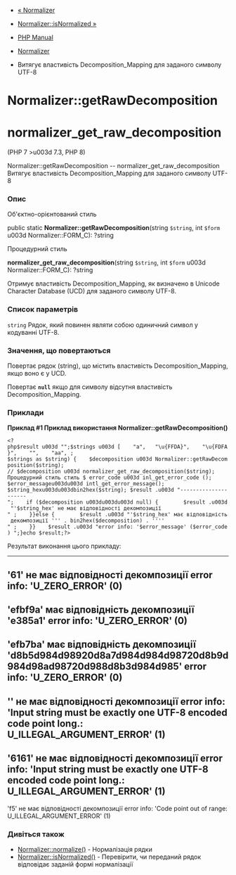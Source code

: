 - [« Normalizer](class.normalizer.md)
- [Normalizer::isNormalized »](normalizer.isnormalized.md)

- [PHP Manual](index.md)
- [Normalizer](class.normalizer.md)
- Витягує властивість Decomposition_Mapping для заданого символу UTF-8

# Normalizer::getRawDecomposition

# normalizer_get_raw_decomposition

(PHP 7 \>u003d 7.3, PHP 8)

Normalizer::getRawDecomposition -- normalizer_get_raw_decomposition
Витягує властивість Decomposition_Mapping для заданого символу UTF-8

### Опис

Об'єктно-орієнтований стиль

public static **Normalizer::getRawDecomposition**(string `$string`, int
`$form` u003d Normalizer::FORM_C): ?string

Процедурний стиль

**normalizer_get_raw_decomposition**(string `$string`, int `$form` u003d
Normalizer::FORM_C): ?string

Отримує властивість Decomposition_Mapping, як визначено в Unicode
Character Database (UCD) для заданого символу UTF-8.

### Список параметрів

`string`
Рядок, який повинен являти собою одиничний символ у кодуванні
UTF-8.

### Значення, що повертаються

Повертає рядок (string), що містить властивість Decomposition_Mapping,
якщо воно є у UCD.

Повертає **`null`** якщо для символу відсутня властивість
Decomposition_Mapping.

### Приклади

**Приклад #1 Приклад використання **Normalizer::getRawDecomposition()****

` <?php$result u003d "";$strings u003d [    "a",   "\u{FFDA}",    "\u{FDFA}",    "",    "aa", ; $strings as $string) {    $decomposition u003d Normalizer::getRawDecomposition($string); // $decomposition u003d normalizer_get_raw_decomposition($string); Процедурний стиль стиль $ error_code u003d inl_get_error_code (); $error_messageu003du003d intl_get_error_message(); $string_hexu003du003dbin2hex($string); $result .u003d "---------------------
";    if ($decomposition u003du003du003d null) {        $result .u003d "'$string_hex' не має відповідності декомпозиції
" ;    }}else {        $result .u003d "'$string_hex' має відповідність декомпозиції ''' . bin2hex($decomposition) . ''''
" ;    }}    $result .u003d "error info: '$error_message' ($error_code)
";}echo $result;?> `

Результат виконання цього прикладу:

---------------------
'61' не має відповідності декомпозиції
error info: 'U_ZERO_ERROR' (0)
---------------------
'efbf9a' має відповідність декомпозиції 'e385a1'
error info: 'U_ZERO_ERROR' (0)
---------------------
'efb7ba' має відповідність декомпозиції 'd8b5d984d98920d8a7d984d984d98720d8b9d984d98ad98720d988d8b3d984d985'
error info: 'U_ZERO_ERROR' (0)
---------------------
'' не має відповідності декомпозиції
error info: 'Input string must be exactly one UTF-8 encoded code point long.: U_ILLEGAL_ARGUMENT_ERROR' (1)
---------------------
'6161' не має відповідності декомпозиції
error info: 'Input string must be exactly one UTF-8 encoded code point long.: U_ILLEGAL_ARGUMENT_ERROR' (1)
---------------------
'f5' не має відповідності декомпозиції
error info: 'Code point out of range: U_ILLEGAL_ARGUMENT_ERROR' (1)

### Дивіться також

- [Normalizer::normalize()](normalizer.normalize.md) - Нормалізація
рядки
- [Normalizer::isNormalized()](normalizer.isnormalized.md) -
Перевірити, чи переданий рядок відповідає заданій формі
нормалізації
